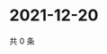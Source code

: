 # 2021-12-20

共 0 条

<!-- BEGIN WEIBO -->
<!-- 最后更新时间 Mon Dec 20 2021 19:00:42 GMT+0800 (China Standard Time) -->

<!-- END WEIBO -->
